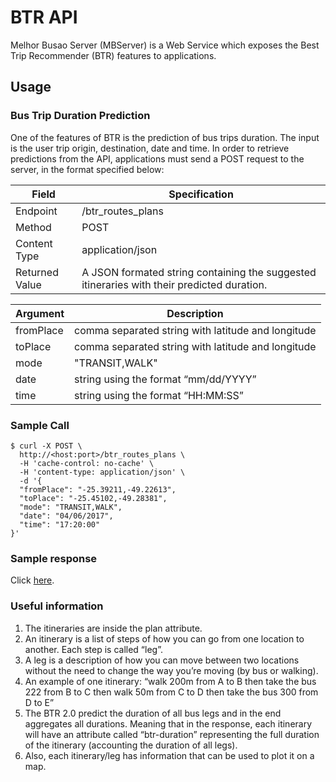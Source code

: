# BTR API

Melhor Busao Server (MBServer) is a Web Service which exposes the Best Trip Recommender (BTR) features to applications.

## Usage

### Bus Trip Duration Prediction

One of the features of BTR is the prediction of bus trips duration. The input is the user trip origin, destination, date and time. In order to retrieve predictions from the API, applications must send a POST request to the server, in the format specified below:

| Field | Specification |
| -------- | -------- |
| Endpoint  | /btr_routes_plans |
| Method | POST |
| Content Type  | application/json  |
| Returned Value | A JSON formated string containing the suggested itineraries with their predicted duration. |

| Argument | Description |
| -------- | -------- |
| fromPlace  | comma separated string with latitude and longitude |
| toPlace    | comma separated string with latitude and longitude |
| mode       | "TRANSIT,WALK" |
| date       | string using the format “mm/dd/YYYY” |
| time       | string using the format “HH:MM:SS”  |

### Sample Call

```
$ curl -X POST \
  http://<host:port>/btr_routes_plans \
  -H 'cache-control: no-cache' \
  -H 'content-type: application/json' \
  -d '{
  "fromPlace": "-25.39211,-49.22613",
  "toPlace": "-25.45102,-49.28381",
  "mode": "TRANSIT,WALK",
  "date": "04/06/2017",
  "time": "17:20:00"
}'
```

### Sample response
Click [here](https://jsonblob.com/c6196ad8-9974-11e7-aa97-c720a295cde5).

### Useful information

1. The itineraries are inside the plan attribute. 
2. An itinerary is a list of steps of how you can go from one location to another. Each step is called “leg”.
3. A leg is a description of how you can move between two locations without the need to change the way you’re moving (by bus or walking).
4. An example of one itinerary: “walk 200m from A to B then take the bus 222 from B to C then walk 50m from C to D then take the bus 300 from D to E”
5. The BTR 2.0 predict the duration of all bus legs and in the end aggregates all durations. Meaning that in the response, each itinerary will have an attribute called “btr-duration” representing the full duration of the itinerary (accounting the duration of all legs).
6. Also, each itinerary/leg has information that can be used to plot it on a map.












